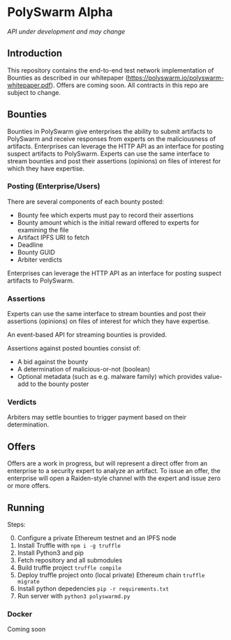# PolySwarm Alpha

*API under development and may change*

## Introduction

This repository contains the end-to-end test network implementation of Bounties
as described in our whitepaper (https://polyswarm.io/polyswarm-whitepaper.pdf).
Offers are coming soon. All contracts in this repo are subject to change.

## Bounties

Bounties in PolySwarm give enterprises the ability to submit artifacts to
PolySwarm and receive responses from experts on the maliciousness of artifacts.
Enterprises can leverage the HTTP API as an interface for posting
suspect artifacts to PolySwarm. Experts can use the same interface to stream
bounties and post their assertions (opinions) on files of interest for which
they have expertise.

### Posting (Enterprise/Users)

There are several components of each bounty posted:

* Bounty fee which experts must pay to record their assertions
* Bounty amount which is the initial reward offered to experts for examining the
  file
* Artifact IPFS URI to fetch
* Deadline
* Bounty GUID
* Arbiter verdicts

Enterprises can leverage the HTTP API as an interface for posting suspect
artifacts to PolySwarm.

### Assertions

Experts can use the same interface to stream bounties and post their assertions
(opinions) on files of interest for which they have expertise.

An event-based API for streaming bounties is provided.

Assertions against posted bounties consist of:

* A bid against the bounty
* A determination of malicious-or-not (boolean)
* Optional metadata (such as e.g. malware family) which provides value-add to
  the bounty poster

### Verdicts

Arbiters may settle bounties to trigger payment based on their determination.

## Offers

Offers are a work in progress, but will represent a direct offer from an
enterprise to a security expert to analyze an artifact. To issue an offer, the
enterprise will open a Raiden-style channel with the expert and issue zero or
more offers.

## Running

Steps:

0) Configure a private Ethereum testnet and an IPFS node
0) Install Truffle with `npm i -g truffle`
0) Install Python3 and pip
0) Fetch repository and all submodules
0) Build truffle project `truffle compile`
0) Deploy truffle project onto (local private) Ethereum chain `truffle migrate`
0) Install python depedencies `pip -r requirements.txt`
0) Run server with `python3 polyswarmd.py`

### Docker

Coming soon
